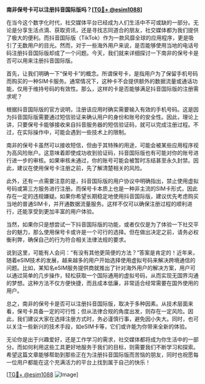 **南非保号卡可以注册抖音国际版吗？[[TG💪+ @esim1088](https://t.me/s/esim1088)]**

在当今这个数字化时代，社交媒体平台已经成为人们生活中不可或缺的一部分。无论是分享生活点滴、获取资讯，还是寻找志同道合的朋友，社交媒体都为我们提供了极大的便利。而抖音国际版（TikTok）作为一款风靡全球的应用程序，更是吸引了无数用户的目光。然而，对于一些海外用户来说，是否能够使用当地的电话号码注册抖音国际版却成了一个问题。今天，我们就来详细探讨一下南非的保号卡是否可以用来注册抖音国际版。

首先，让我们明确一下“保号卡”的概念。所谓保号卡，是指用户为了保留手机号码而购买的一种SIM卡服务。通常情况下，这种卡不会提供额外的数据流量或通话功能，仅用于维持号码的有效性。那么，这样的卡是否能够满足抖音国际版的注册需求呢？

根据抖音国际版的官方说明，注册该应用时确实需要输入有效的手机号码。这是因为抖音国际版需要通过短信验证来确认用户的身份和账号的安全性。因此，理论上讲，只要保号卡能够接收来自抖音服务器的短信验证码，就可以完成注册过程。不过，在实际操作中，可能会遇到一些技术上的限制。

南非的保号卡虽然可以接收短信，但由于其特殊的用途，可能会被某些应用程序视为高风险账户。这意味着即使成功收到验证码，抖音国际版也有可能对你的账号进行进一步的审核。如果审核未通过，你的账号可能会被暂时冻结甚至永久封禁。因此，建议在使用保号卡注册之前，先了解清楚相关的风险。

此外，还有一点需要注意的是，抖音国际版的用户协议中明确指出，禁止使用虚拟号码或第三方服务进行注册。而保号卡本质上也是一种非主流的SIM卡形式，因此存在一定的违规嫌疑。如果你希望长期稳定地使用抖音国际版，建议优先考虑购买当地的普通SIM卡，并开通数据流量服务。这样不仅可以确保注册过程的顺利进行，还能享受到更加丰富的用户体验。

当然，如果你只是想尝试一下抖音国际版的功能，或者仅仅是为了体验一下社交平台的魅力，那么使用保号卡或许是一个可行的选择。但在做出决定之前，请务必权衡利弊，确保自己的行为符合相关法律法规的要求。

说到这里，可能有人会问：“有没有其他更简便的方法？”答案是肯定的！近年来，随着eSIM技术的发展，越来越多的用户开始选择使用虚拟号码来解决跨境通信的问题。比如，某知名eSIM服务提供商就推出了针对海外用户的解决方案，用户可以通过简单的几步操作，轻松获取一个国际通用的虚拟号码，从而实现无国界沟通的梦想。这种方法不仅方便快捷，而且成本低廉，非常适合经常需要在国外使用的用户。

总之，南非的保号卡是否可以注册抖音国际版，取决于多种因素。从技术层面来看，保号卡具备一定的可行性；但从法律合规的角度出发，则存在一定风险。因此，我们建议大家在选择注册方式时，务必谨慎行事，避免因小失大。同时，也可以关注一些新兴的技术手段，如eSIM卡等，它们或许能为你带来全新的体验。

无论你是出于兴趣爱好，还是工作学习的需求，社交媒体都将成为你生活中的一部分。而如何利用这些工具更好地服务于我们的目标，则需要我们不断学习和探索。希望这篇文章能够帮助到那些正在为注册抖音国际版而苦恼的朋友，同时也祝愿每一位用户都能在这个充满活力的平台上找到属于自己的快乐！

[[TG💪+ @esim1088](https://t.me/s/esim1088) ![Image](https://i.postimg.cc/4NQfJmqS/Snipaste-2025-05-13-00-14-12.png)]